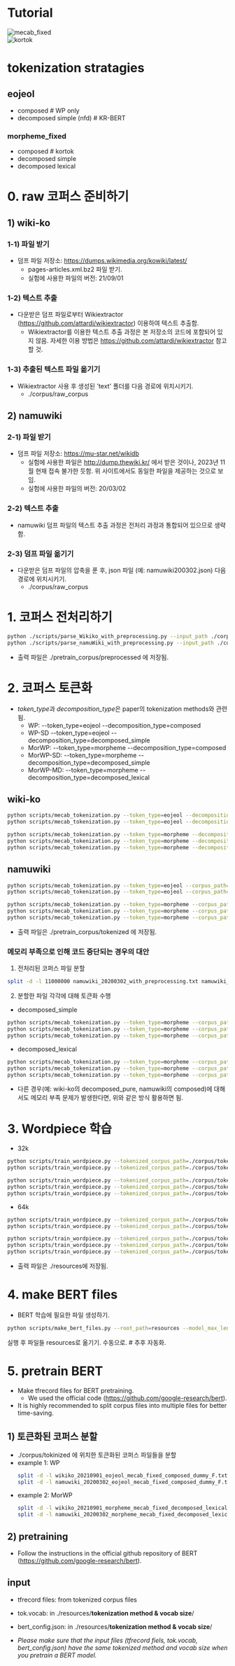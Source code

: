 # Tutorial

![mecab_fixed](https://github.com/taeheejeon22/konlpy-mecab-fixed)
<br>
![kortok](https://github.com/kakaobrain/kortok)


# tokenization stratagies
## eojeol
- composed                # WP only
- decomposed simple (nfd)   # KR-BERT

### morpheme_fixed
- composed # kortok
- decomposed simple
- decomposed lexical


# 0. raw 코퍼스 준비하기
## 1) wiki-ko
### 1-1) 파일 받기
- 덤프 파일 저장소: https://dumps.wikimedia.org/kowiki/latest/
  * pages-articles.xml.bz2 파일 받기.
  * 실험에 사용한 파일의 버전: 21/09/01

### 1-2) 텍스트 추출
- 다운받은 덤프 파일로부터 Wikiextractor (https://github.com/attardi/wikiextractor) 이용하여 텍스트 추출함.
  * Wikiextractor를 이용한 텍스트 추출 과정은 본 저장소의 코드에 포함되어 있지 않음. 자세한 이용 방법은 https://github.com/attardi/wikiextractor 참고할 것. 

### 1-3) 추출된 텍스트 파일 옮기기
- Wikiextractor 사용 후 생성된 'text' 폴더를 다음 경로에 위치시키기. 
  * ./corpus/raw_corpus

## 2) namuwiki
### 2-1) 파일 받기
- 덤프 파일 저장소: https://mu-star.net/wikidb
  * 실험에 사용한 파일은 http://dump.thewiki.kr/ 에서 받은 것이나, 2023년 11월 현재 접속 불가한 듯함. 위 사이트에서도 동일한 파일을 제공하는 것으로 보임.
  * 실험에 사용한 파일의 버전: 20/03/02

### 2-2) 텍스트 추출
- namuwiki 덤프 파일의 텍스트 추출 과정은 전처리 과정과 통합되어 있으므로 생략함.

### 2-3) 덤프 파일 옮기기
- 다운받은 덤프 파일의 압축을 푼 후, json 파일 (예: namuwiki200302.json) 다음 경로에 위치시키기.
  * ./corpus/raw_corpus


# 1. 코퍼스 전처리하기
```bash
python ./scripts/parse_Wikiko_with_preprocessing.py --input_path ./corpus/raw_corpus/text --output_path ./corpus/preprocessed/wikiko_20210901_preprocessed.txt
python ./scripts/parse_namuWiki_with_preprocessing.py --input_path ./corpus/raw_corpus/namuwiki200302.json --output_path ./corpus/preprocessed/namuwiki_20200302_preprocessed.txt   
```
- 출력 파일은 ./pretrain_corpus/preprocessed 에 저장됨.


# 2. 코퍼스 토큰화
- *token_type*과 *decomposition_type*은 paper의 tokenization methods와 관련됨.
  * WP: --token_type=eojeol --decomposition_type=composed
  * WP-SD --token_type=eojeol --decomposition_type=decomposed_simple
  * MorWP: --token_type=morpheme --decomposition_type=composed
  * MorWP-SD: --token_type=morpheme --decomposition_type=decomposed_simple
  * MorWP-MD: --token_type=morpheme --decomposition_type=decomposed_lexical

## wiki-ko
```bash
python scripts/mecab_tokenization.py --token_type=eojeol --decomposition_type=composed --corpus_path=./corpus/preprocessed/wikiko_20210901_preprocessed.txt --tokenizer_type=mecab_fixed --threads 32
python scripts/mecab_tokenization.py --token_type=eojeol --decomposition_type=decomposed_simple --corpus_path=./corpus/preprocessed/wikiko_20210901_preprocessed.txt --tokenizer_type=mecab_fixed --nfd --threads 32

python scripts/mecab_tokenization.py --token_type=morpheme --decomposition_type=composed --corpus_path=./corpus/preprocessed/wikiko_20210901_preprocessed.txt --tokenizer_type=mecab_fixed --threads 32
python scripts/mecab_tokenization.py --token_type=morpheme --decomposition_type=decomposed_simple --corpus_path=./corpus/preprocessed/wikiko_20210901_preprocessed.txt --tokenizer_type=mecab_fixed --nfd --threads 32
python scripts/mecab_tokenization.py --token_type=morpheme --decomposition_type=decomposed_lexical --corpus_path=./corpus/preprocessed/wikiko_20210901_preprocessed.txt --tokenizer_type=mecab_fixed --nfd --threads 32 
```

## namuwiki
```bash
python scripts/mecab_tokenization.py --token_type=eojeol --corpus_path=./corpus/preprocessed/namuwiki_20200302_preprocessed.txt --tokenizer_type=mecab_fixed --decomposition_type=composed --threads 32
python scripts/mecab_tokenization.py --token_type=eojeol --corpus_path=./corpus/preprocessed/namuwiki_20200302_preprocessed.txt --tokenizer_type=mecab_fixed --decomposition_type=decomposed_simple --nfd --threads 32

python scripts/mecab_tokenization.py --token_type=morpheme --corpus_path=./corpus/preprocessed/namuwiki_20200302_preprocessed.txt --tokenizer_type=mecab_fixed --decomposition_type=composed --threads 32
python scripts/mecab_tokenization.py --token_type=morpheme --corpus_path=./corpus/preprocessed/namuwiki_20200302_preprocessed.txt --tokenizer_type=mecab_fixed --decomposition_type=decomposed_simple --nfd --threads 32 
python scripts/mecab_tokenization.py --token_type=morpheme --corpus_path=./corpus/preprocessed/namuwiki_20200302_preprocessed.txt --tokenizer_type=mecab_fixed --decomposition_type=decomposed_lexical --nfd --threads 32
```

- 출력 파일은 ./pretrain_corpus/tokenized 에 저장됨.


### 메모리 부족으로 인해 코드 중단되는 경우의 대안
1. 전처리된 코퍼스 파일 분할
```bash
split -d -l 11000000 namuwiki_20200302_with_preprocessing.txt namuwiki_20200302_with_preprocessing_
```

2. 분할한 파일 각각에 대해 토큰화 수행
- decomposed_simple
```bash
python scripts/mecab_tokenization.py --token_type=morpheme --corpus_path=./corpus/preprocessed/namuwiki_20200302_with_preprocessing_00 --tokenizer_type=mecab_fixed --decomposition_type=decomposed_simple --nfd --threads 32
python scripts/mecab_tokenization.py --token_type=morpheme --corpus_path=./corpus/preprocessed/namuwiki_20200302_with_preprocessing_01 --tokenizer_type=mecab_fixed --decomposition_type=decomposed_simple --nfd --threads 32
python scripts/mecab_tokenization.py --token_type=morpheme --corpus_path=./corpus/preprocessed/namuwiki_20200302_with_preprocessing_02 --tokenizer_type=mecab_fixed --decomposition_type=decomposed_simple --nfd --threads 32
```

- decomposed_lexical
```bash
python scripts/mecab_tokenization.py --token_type=morpheme --corpus_path=./corpus/preprocessed/namuwiki_20200302_with_preprocessing_00 --tokenizer_type=mecab_fixed --decomposition_type=decomposed_lexical --nfd --threads 32
python scripts/mecab_tokenization.py --token_type=morpheme --corpus_path=./corpus/preprocessed/namuwiki_20200302_with_preprocessing_01 --tokenizer_type=mecab_fixed --decomposition_type=decomposed_lexical --nfd --threads 32
python scripts/mecab_tokenization.py --token_type=morpheme --corpus_path=./corpus/preprocessed/namuwiki_20200302_with_preprocessing_02 --tokenizer_type=mecab_fixed --decomposition_type=decomposed_lexical --nfd --threads 32
```

- 다른 경우(예: wiki-ko의 decomposed_pure, namuwiki의 composed)에 대해서도 메모리 부족 문제가 발생한다면, 위와 같은 방식 활용하면 됨.



# 3. Wordpiece 학습
- 32k
```bash
python scripts/train_wordpiece.py --tokenized_corpus_path=./corpus/tokenized/eojeol_mecab_fixed/composed_dummy_F --vocab_size=32000
python scripts/train_wordpiece.py --tokenized_corpus_path=./corpus/tokenized/eojeol_mecab_fixed/decomposed_simple_dummy_F --vocab_size=32000

python scripts/train_wordpiece.py --tokenized_corpus_path=./corpus/tokenized//morpheme_mecab_fixed/composed_dummy_F --vocab_size=32000
python scripts/train_wordpiece.py --tokenized_corpus_path=./corpus/tokenized//morpheme_mecab_fixed/decomposed_simple_dummy_F --vocab_size=32000
python scripts/train_wordpiece.py --tokenized_corpus_path=./corpus/tokenized//morpheme_mecab_fixed/decomposed_lexical_dummy_F --vocab_size=32000
````

- 64k
```bash
python scripts/train_wordpiece.py --tokenized_corpus_path=./corpus/tokenized/eojeol_mecab_fixed/composed_dummy_F --vocab_size=64000
python scripts/train_wordpiece.py --tokenized_corpus_path=./corpus/tokenized/eojeol_mecab_fixed/decomposed_simple_dummy_F --vocab_size=64000

python scripts/train_wordpiece.py --tokenized_corpus_path=./corpus/tokenized//morpheme_mecab_fixed/composed_dummy_F --vocab_size=64000
python scripts/train_wordpiece.py --tokenized_corpus_path=./corpus/tokenized//morpheme_mecab_fixed/decomposed_simple_dummy_F --vocab_size=64000
python scripts/train_wordpiece.py --tokenized_corpus_path=./corpus/tokenized//morpheme_mecab_fixed/decomposed_lexical_dummy_F --vocab_size=64000
````

- 출력 파일은 ./resources에 저장됨.

[//]: # ([comment]: <> &#40;## mecab 토큰화&#41;)

[//]: # ()
[//]: # ([comment]: <> &#40;./build_vocab/build_mecab_vocab_our.py &#40;자동화 위해 코드 수정 필요&#41;&#41;)

[//]: # ()
[//]: # ([comment]: <> &#40;```bash&#41;)

[//]: # ()
[//]: # ([comment]: <> &#40;python build_vocab/build_mecab_vocab_our.py --vocab_size=64000&#41;)

[//]: # ()
[//]: # ([comment]: <> &#40;```&#41;)

[//]: # ()
[//]: # ()
[//]: # (- 현재는 ./output_sp 디렉토리에 출력됨. 추후 resources로 가도록 수정해야 함.)

[//]: # ()
[//]: # ()
[//]: # (## Wordpiece)

[//]: # (./build_vocab/train_wordsentencepiece.py)

[//]: # (### *baselines*)

[//]: # (```bash)

[//]: # (python build_vocab/train_wordpiece.py --tokenized_corpus_path=./corpus/tokenized/eojeol_mecab_fixed/composed_dummy_F --vocab_size=64000)

[//]: # (python build_vocab/train_wordpiece.py --tokenized_corpus_path=./corpus/tokenized/eojeol_mecab_fixed/decomposed_pure_dummy_F --vocab_size=64000)

[//]: # ()
[//]: # (python build_vocab/train_wordpiece.py --tokenized_corpus_path=./corpus/tokenized//morpheme_mecab_fixed/composed_dummy_F --vocab_size=64000)

[//]: # (python build_vocab/train_wordpiece.py --tokenized_corpus_path=./corpus/tokenized//morpheme_mecab_fixed/decomposed_lexical_dummy_F --vocab_size=64000)

[//]: # (python build_vocab/train_wordpiece.py --tokenized_corpus_path=./corpus/tokenized//morpheme_mecab_fixed/decomposed_pure_dummy_F --vocab_size=64000)

[//]: # ()
[//]: # (```)


[//]: # (## Sentencepiece)

[//]: # (./build_vocab/train_sentencepiece.py)

[//]: # (### *baselines*)

[//]: # (```bash)

[//]: # (python build_vocab/train_sentencepiece.py --tokenized_corpus_path=./corpus/tokenized/space_F_dummy_F_grammatical_F --vocab_size=64000 --token_type=eojeol --tokenizer_type=mecab_fixed --composition_type=composed)

[//]: # (python build_vocab/train_sentencepiece.py --tokenized_corpus_path=./corpus/tokenized/space_F_dummy_F_grammatical_F --vocab_size=64000 --token_type=eojeol --tokenizer_type=mecab_fixed --composition_type=decomposed_pure)

[//]: # ()
[//]: # (python build_vocab/train_sentencepiece.py --tokenized_corpus_path=./corpus/tokenized/space_F_dummy_F_grammatical_F --vocab_size=64000 --token_type=morpheme --tokenizer_type=mecab_orig --composition_type=composed)

[//]: # (python build_vocab/train_sentencepiece.py --tokenized_corpus_path=./corpus/tokenized/space_F_dummy_F_grammatical_F --vocab_size=64000 --token_type=morpheme --tokenizer_type=mecab_orig --composition_type=decomposed_pure)

[//]: # (python build_vocab/train_sentencepiece.py --tokenized_corpus_path=./corpus/tokenized/space_F_dummy_F_grammatical_F --vocab_size=64000 --token_type=morpheme --tokenizer_type=mecab_fixed --composition_type=composed)

[//]: # (python build_vocab/train_sentencepiece.py --tokenized_corpus_path=./corpus/tokenized/space_F_dummy_F_grammatical_F --vocab_size=64000 --token_type=morpheme --tokenizer_type=mecab_fixed --composition_type=decomposed_pure)

[//]: # (```)

[//]: # ()
[//]: # (### *OUR*)

[//]: # (```bash)

[//]: # (python build_vocab/train_sentencepiece.py --tokenized_corpus_path=./corpus/tokenized/space_F_dummy_F_grammatical_T --vocab_size=64000 --token_type=morpheme --tokenizer_type=mecab_orig --composition_type=composed)

[//]: # (python build_vocab/train_sentencepiece.py --tokenized_corpus_path=./corpus/tokenized/space_F_dummy_F_grammatical_T --vocab_size=64000 --token_type=morpheme --tokenizer_type=mecab_orig --composition_type=decomposed_lexical)

[//]: # (python build_vocab/train_sentencepiece.py --tokenized_corpus_path=./corpus/tokenized/space_F_dummy_F_grammatical_T --vocab_size=64000 --token_type=morpheme --tokenizer_type=mecab_orig --composition_type=decomposed_pure)

[//]: # ()
[//]: # (python build_vocab/train_sentencepiece.py --tokenized_corpus_path=./corpus/tokenized/space_F_dummy_F_grammatical_T --vocab_size=64000 --token_type=morpheme --tokenizer_type=mecab_fixed --composition_type=composed)

[//]: # (python build_vocab/train_sentencepiece.py --tokenized_corpus_path=./corpus/tokenized/space_F_dummy_F_grammatical_T --vocab_size=64000 --token_type=morpheme --tokenizer_type=mecab_fixed --composition_type=decomposed_lexical)

[//]: # (python build_vocab/train_sentencepiece.py --tokenized_corpus_path=./corpus/tokenized/space_F_dummy_F_grammatical_T --vocab_size=64000 --token_type=morpheme --tokenizer_type=mecab_fixed --composition_type=decomposed_pure)

[//]: # (```)



# 4. make BERT files 
- BERT 학습에 필요한 파일 생성하기.
```bash
python scripts/make_bert_files.py --root_path=resources --model_max_length=128
```
실행 후 파일들 resources로 옮기기. 수동으로.  # 추후 자동화.



# 5. pretrain BERT
- Make tfrecord files for BERT pretraining.
  * We used the official code (https://github.com/google-research/bert).
-  It is highly recommended to split corpus files into multiple files for better time-saving.  

## 1) 토큰화된 코퍼스 분할
- ./corpus/tokinized 에 위치한 토큰화된 코퍼스 파일들을 분할
- example 1: WP
  ```bash
  split -d -l wikiko_20210901_eojeol_mecab_fixed_composed_dummy_F.txt wikiko_20210901_eojeol_mecab_fixed_composed_dummy_F_
  split -d -l namuwiki_20200302_eojeol_mecab_fixed_composed_dummy_F.txt namuwiki_20200302_eojeol_mecab_fixed_composed_dummy_F_
  ```
- example 2: MorWP
  ```bash
  split -d -l wikiko_20210901_morpheme_mecab_fixed_decomposed_lexical_dummy_F.txt wikiko_20210901_morpheme_mecab_fixed_decomposed_lexical_dummy_F_
  split -d -l namuwiki_20200302_morpheme_mecab_fixed_decomposed_lexical_dummy_F.txt namuwiki_20200302_morpheme_mecab_fixed_decomposed_lexical_dummy_F_
  ```

## 2) pretraining
- Follow the instructions in the official github repository of BERT (https://github.com/google-research/bert).

## input
- tfrecord files: from tokenized corpus files
- tok.vocab: in ./resources/**tokenization method & vocab size**/
- bert_config.json: in ./resources/**tokenization method & vocab size**/

- *Please make sure that the input files (tfrecord fiels, tok.vocab, bert_config.json) have the same tokenized method and vocab size when you pretrain a BERT model.*